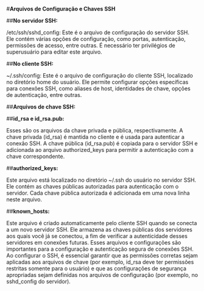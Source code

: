 #**Arquivos de Configuração e Chaves SSH**

##**No servidor SSH:**

/etc/ssh/sshd_config: Este é o arquivo de configuração do servidor SSH. Ele contém várias opções de configuração, como portas, autenticação, permissões de acesso, entre outras. É necessário ter privilégios de superusuário para editar este arquivo.

##**No cliente SSH:**

~/.ssh/config: Este é o arquivo de configuração do cliente SSH, localizado no diretório home do usuário. Ele permite configurar opções específicas para conexões SSH, como aliases de host, identidades de chave, opções de autenticação, entre outras.

##**Arquivos de chave SSH:**

##**id_rsa e id_rsa.pub:**

Esses são os arquivos da chave privada e pública, respectivamente. A chave privada (id_rsa) é mantida no cliente e é usada para autenticar a conexão SSH. A chave pública (id_rsa.pub) é copiada para o servidor SSH e adicionada ao arquivo authorized_keys para permitir a autenticação com a chave correspondente.

##**authorized_keys:**

Este arquivo está localizado no diretório ~/.ssh do usuário no servidor SSH. Ele contém as chaves públicas autorizadas para autenticação com o servidor. Cada chave pública autorizada é adicionada em uma nova linha neste arquivo.

##**known_hosts:**

Este arquivo é criado automaticamente pelo cliente SSH quando se conecta a um novo servidor SSH. Ele armazena as chaves públicas dos servidores aos quais você já se conectou, a fim de verificar a autenticidade desses servidores em conexões futuras.
Esses arquivos e configurações são importantes para a configuração e autenticação segura de conexões SSH. Ao configurar o SSH, é essencial garantir que as permissões corretas sejam aplicadas aos arquivos de chave (por exemplo, id_rsa deve ter permissões restritas somente para o usuário) e que as configurações de segurança apropriadas sejam definidas nos arquivos de configuração (por exemplo, no sshd_config do servidor).